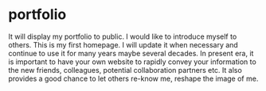# portfolio
It will display my portfolio to public. I would like to introduce myself to others.
This is my first homepage. I will update it when necessary and continue to use it for many years maybe several decades.
In present era, it is important to have your own website to rapidly convey your information to the new friends, colleagues, potential collaboration partners etc. It also provides a good chance to let others re-know me, reshape the image of me.


